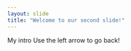 ```yaml
---
layout: slide
title: "Welcome to our second slide!"
---
```

My intro
Use the left arrow to go back!
